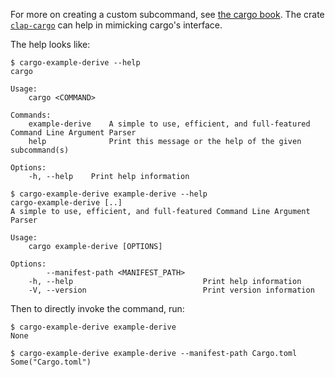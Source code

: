 For more on creating a custom subcommand, see [the cargo
book](https://doc.rust-lang.org/cargo/reference/external-tools.html#custom-subcommands).
The crate [`clap-cargo`](https://github.com/crate-ci/clap-cargo) can help in
mimicking cargo's interface.

The help looks like:
```console
$ cargo-example-derive --help
cargo 

Usage:
    cargo <COMMAND>

Commands:
    example-derive    A simple to use, efficient, and full-featured Command Line Argument Parser
    help              Print this message or the help of the given subcommand(s)

Options:
    -h, --help    Print help information

$ cargo-example-derive example-derive --help
cargo-example-derive [..]
A simple to use, efficient, and full-featured Command Line Argument Parser

Usage:
    cargo example-derive [OPTIONS]

Options:
        --manifest-path <MANIFEST_PATH>    
    -h, --help                             Print help information
    -V, --version                          Print version information

```

Then to directly invoke the command, run:
```console
$ cargo-example-derive example-derive
None

$ cargo-example-derive example-derive --manifest-path Cargo.toml
Some("Cargo.toml")

```
